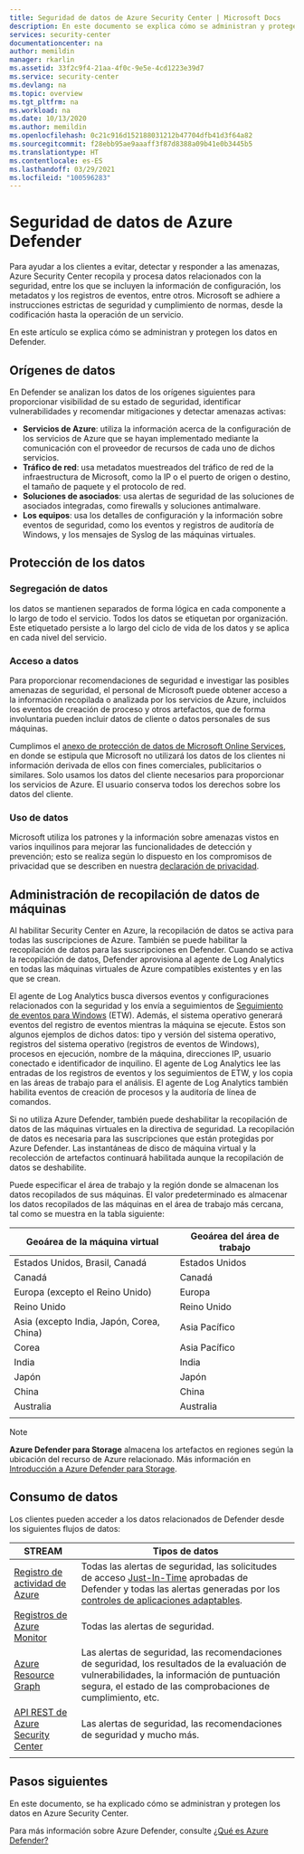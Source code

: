 ```yaml
---
title: Seguridad de datos de Azure Security Center | Microsoft Docs
description: En este documento se explica cómo se administran y protegen los datos en Azure Security Center.
services: security-center
documentationcenter: na
author: memildin
manager: rkarlin
ms.assetid: 33f2c9f4-21aa-4f0c-9e5e-4cd1223e39d7
ms.service: security-center
ms.devlang: na
ms.topic: overview
ms.tgt_pltfrm: na
ms.workload: na
ms.date: 10/13/2020
ms.author: memildin
ms.openlocfilehash: 0c21c916d152188031212b47704dfb41d3f64a82
ms.sourcegitcommit: f28ebb95ae9aaaff3f87d8388a09b41e0b3445b5
ms.translationtype: HT
ms.contentlocale: es-ES
ms.lasthandoff: 03/29/2021
ms.locfileid: "100596283"
---
```

# <a name="azure-security-center-data-security"></a>Seguridad de datos de Azure Defender

Para ayudar a los clientes a evitar, detectar y responder a las amenazas, Azure Security Center recopila y procesa datos relacionados con la seguridad, entre los que se incluyen la información de configuración, los metadatos y los registros de eventos, entre otros. Microsoft se adhiere a instrucciones estrictas de seguridad y cumplimiento de normas, desde la codificación hasta la operación de un servicio.

En este artículo se explica cómo se administran y protegen los datos en Defender.

## <a name="data-sources"></a>Orígenes de datos
En Defender se analizan los datos de los orígenes siguientes para proporcionar visibilidad de su estado de seguridad, identificar vulnerabilidades y recomendar mitigaciones y detectar amenazas activas:

- **Servicios de Azure**: utiliza la información acerca de la configuración de los servicios de Azure que se hayan implementado mediante la comunicación con el proveedor de recursos de cada uno de dichos servicios.
- **Tráfico de red**: usa metadatos muestreados del tráfico de red de la infraestructura de Microsoft, como la IP o el puerto de origen o destino, el tamaño de paquete y el protocolo de red.
- **Soluciones de asociados**: usa alertas de seguridad de las soluciones de asociados integradas, como firewalls y soluciones antimalware.
- **Los equipos**: usa los detalles de configuración y la información sobre eventos de seguridad, como los eventos y registros de auditoría de Windows, y los mensajes de Syslog de las máquinas virtuales.


## <a name="data-protection"></a>Protección de los datos

### <a name="data-segregation"></a>Segregación de datos
los datos se mantienen separados de forma lógica en cada componente a lo largo de todo el servicio. Todos los datos se etiquetan por organización. Este etiquetado persiste a lo largo del ciclo de vida de los datos y se aplica en cada nivel del servicio.

### <a name="data-access"></a>Acceso a datos
Para proporcionar recomendaciones de seguridad e investigar las posibles amenazas de seguridad, el personal de Microsoft puede obtener acceso a la información recopilada o analizada por los servicios de Azure, incluidos los eventos de creación de proceso y otros artefactos, que de forma involuntaria pueden incluir datos de cliente o datos personales de sus máquinas. 

Cumplimos el [anexo de protección de datos de Microsoft Online Services](https://www.microsoftvolumelicensing.com/Downloader.aspx?DocumentId=17880), en donde se estipula que Microsoft no utilizará los datos de los clientes ni información derivada de ellos con fines comerciales, publicitarios o similares. Solo usamos los datos del cliente necesarios para proporcionar los servicios de Azure. El usuario conserva todos los derechos sobre los datos del cliente.

### <a name="data-use"></a>Uso de datos
Microsoft utiliza los patrones y la información sobre amenazas vistos en varios inquilinos para mejorar las funcionalidades de detección y prevención; esto se realiza según lo dispuesto en los compromisos de privacidad que se describen en nuestra [declaración de privacidad](https://privacy.microsoft.com/privacystatement).

## <a name="manage-data-collection-from-machines"></a>Administración de recopilación de datos de máquinas
Al habilitar Security Center en Azure, la recopilación de datos se activa para todas las suscripciones de Azure. También se puede habilitar la recopilación de datos para las suscripciones en Defender. Cuando se activa la recopilación de datos, Defender aprovisiona al agente de Log Analytics en todas las máquinas virtuales de Azure compatibles existentes y en las que se crean.

El agente de Log Analytics busca diversos eventos y configuraciones relacionados con la seguridad y los envía a seguimientos de [Seguimiento de eventos para Windows](/windows/win32/etw/event-tracing-portal) (ETW). Además, el sistema operativo generará eventos del registro de eventos mientras la máquina se ejecute. Estos son algunos ejemplos de dichos datos: tipo y versión del sistema operativo, registros del sistema operativo (registros de eventos de Windows), procesos en ejecución, nombre de la máquina, direcciones IP, usuario conectado e identificador de inquilino. El agente de Log Analytics lee las entradas de los registros de eventos y los seguimientos de ETW, y los copia en las áreas de trabajo para el análisis. El agente de Log Analytics también habilita eventos de creación de procesos y la auditoría de línea de comandos.

Si no utiliza Azure Defender, también puede deshabilitar la recopilación de datos de las máquinas virtuales en la directiva de seguridad. La recopilación de datos es necesaria para las suscripciones que están protegidas por Azure Defender. Las instantáneas de disco de máquina virtual y la recolección de artefactos continuará habilitada aunque la recopilación de datos se deshabilite.

Puede especificar el área de trabajo y la región donde se almacenan los datos recopilados de sus máquinas. El valor predeterminado es almacenar los datos recopilados de las máquinas en el área de trabajo más cercana, tal como se muestra en la tabla siguiente:

| Geoárea de la máquina virtual                                      | Geoárea del área de trabajo  |
|---------------------------------------------|----------------|
| Estados Unidos, Brasil, Canadá         | Estados Unidos  |
| Canadá                                      | Canadá         |
| Europa (excepto el Reino Unido)           | Europa         |
| Reino Unido                              | Reino Unido |
| Asia (excepto India, Japón, Corea, China) | Asia Pacífico   |
| Corea                                       | Asia Pacífico   |
| India                                       | India          |
| Japón                                       | Japón          |
| China                                       | China          |
| Australia                                   | Australia      |
|                                             |                |

> [!NOTE]
> **Azure Defender para Storage** almacena los artefactos en regiones según la ubicación del recurso de Azure relacionado. Más información en [Introducción a Azure Defender para Storage](defender-for-storage-introduction.md).


## <a name="data-consumption"></a>Consumo de datos

Los clientes pueden acceder a los datos relacionados de Defender desde los siguientes flujos de datos:


| STREAM                                                                                | Tipos de datos                                                                                                                                                                                                          |
|---------------------------------------------------------------------------------------|---------------------------------------------------------------------------------------------------------------------------------------------------------------------------------------------------------------------|
| [Registro de actividad de Azure](../azure-monitor/essentials/activity-log.md)                       | Todas las alertas de seguridad, las solicitudes de acceso [Just-In-Time](security-center-just-in-time.md) aprobadas de Defender y todas las alertas generadas por los [controles de aplicaciones adaptables](security-center-adaptive-application.md).|
| [Registros de Azure Monitor](../azure-monitor/data-platform.md)                      | Todas las alertas de seguridad.                                                                                                                                                                                                |
| [Azure Resource Graph](../governance/resource-graph/overview.md)                      | Las alertas de seguridad, las recomendaciones de seguridad, los resultados de la evaluación de vulnerabilidades, la información de puntuación segura, el estado de las comprobaciones de cumplimiento, etc.                                                                       |
| [API REST de Azure Security Center](/rest/api/securitycenter/) | Las alertas de seguridad, las recomendaciones de seguridad y mucho más.                                                                                                                                                                |
|                                                                                       |                                                                                                                                                                                                                     |

## <a name="next-steps"></a>Pasos siguientes

En este documento, se ha explicado cómo se administran y protegen los datos en Azure Security Center. 

Para más información sobre Azure Defender, consulte [¿Qué es Azure Defender?](security-center-introduction.md)